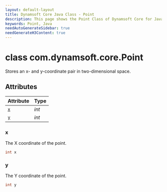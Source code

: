 ```yaml
---
layout: default-layout
title: Dynamsoft Core Java Class - Point
description: This page shows the Point Class of Dynamsoft Core for Java Language.
keywords: Point, Java
needAutoGenerateSidebar: true
needGenerateH3Content: true
---
```



# class com.dynamsoft.core.Point
Stores an x- and y-coordinate pair in two-dimensional space.


## Attributes
  
| Attribute | Type | 
|---------- | ---- | 
| [`x`](#x) | *int* |
| [`y`](#y) | *int* |


### x
The X coordinate of the point.
```java
int x
```


### y
The Y coordinate of the point.
```java
int y
```

